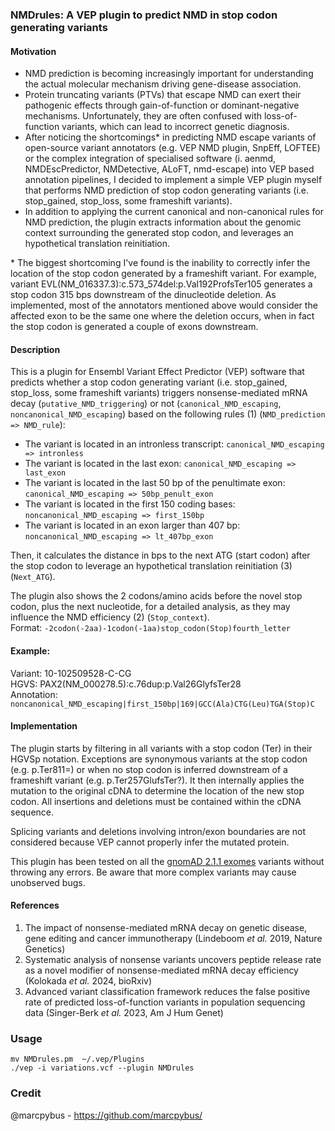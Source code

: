 ### NMDrules: A VEP plugin to predict NMD in stop codon generating variants

#### Motivation

 - NMD prediction is becoming increasingly important for understanding the actual molecular mechanism driving gene-disease association.  
 - Protein truncating variants (PTVs) that escape NMD can exert their pathogenic effects through gain-of-function or dominant-negative mechanisms. Unfortunately, they are often confused with loss-of-function variants, which can lead to incorrect genetic diagnosis.  
 - After noticing the shortcomings* in predicting NMD escape variants of open-source variant annotators (e.g. VEP NMD plugin, SnpEff, LOFTEE) or the complex integration of specialised software (i. aenmd, NMDEscPredictor, NMDetective, ALoFT, nmd-escape) into VEP based annotation pipelines, I decided to implement a simple VEP plugin myself that performs NMD prediction of stop codon generating variants (i.e. stop_gained, stop_loss, some frameshift variants).  
 - In addition to applying the current canonical and non-canonical rules for NMD prediction, the plugin extracts information about the genomic context surrounding the generated stop codon, and leverages an hypothetical translation reinitiation.  

 \* The biggest shortcoming I've found is the inability to correctly infer the location of the stop codon generated by a frameshift variant. For example, variant EVL(NM_016337.3):c.573_574del:p.Val192ProfsTer105 generates a stop codon 315 bps downstream of the dinucleotide deletion. As implemented, most of the annotators mentioned above would consider the affected exon to be the same one where the deletion occurs, when in fact the stop codon is generated a couple of exons downstream.  

#### Description

This is a plugin for Ensembl Variant Effect Predictor (VEP) software that predicts whether a stop codon generating variant (i.e. stop_gained, stop_loss, some frameshift variants) triggers nonsense-mediated mRNA decay (`putative_NMD_triggering`) or not (`canonical_NMD_escaping`, `noncanonical_NMD_escaping`) based on the following rules (1) (`NMD_prediction => NMD_rule`):

* The variant is located in an intronless transcript: `canonical_NMD_escaping => intronless`  
* The variant is located in the last exon: `canonical_NMD_escaping => last_exon`  
* The variant is located in the last 50 bp of the penultimate exon: `canonical_NMD_escaping => 50bp_penult_exon`  
* The variant is located in the first 150 coding bases: `noncanonical_NMD_escaping => first_150bp`  
* The variant is located in an exon larger than 407 bp: `noncanonical_NMD_escaping => lt_407bp_exon`  

Then, it calculates the distance in bps to the next ATG (start codon) after the stop codon to leverage an hypothetical translation reinitiation (3) (`Next_ATG`).  

The plugin also shows the 2 codons/amino acids before the novel stop codon, plus the next nucleotide, for a detailed analysis, as they may influence the NMD efficiency (2) (`Stop_context`).  
Format: `-2codon(-2aa)-1codon(-1aa)stop_codon(Stop)fourth_letter`  

#### Example: 

Variant: 10-102509528-C-CG  
HGVS: PAX2(NM_000278.5):c.76dup:p.Val26GlyfsTer28  
Annotation: `noncanonical_NMD_escaping|first_150bp|169|GCC(Ala)CTG(Leu)TGA(Stop)C`  

#### Implementation

The plugin starts by filtering in all variants with a stop codon (Ter) in their HGVSp notation. Exceptions are synonymous variants at the stop codon (e.g. p.Ter811=) or when no stop codon is inferred downstream of a frameshift variant (e.g. p.Ter257GlufsTer?). It then internally applies the mutation to the original cDNA to determine the location of the new stop codon. All insertions and deletions must be contained within the cDNA sequence.  

Splicing variants and deletions involving intron/exon boundaries are not considered because VEP cannot properly infer the mutated protein.  

This plugin has been tested on all the [gnomAD 2.1.1 exomes](https://storage.googleapis.com/gcp-public-data--gnomad/release/2.1.1/vcf/exomes/gnomad.exomes.r2.1.1.sites.vcf.bgz) variants without throwing any errors. Be aware that more complex variants may cause unobserved bugs.  

#### References

1. The impact of nonsense-mediated mRNA decay on genetic disease, gene editing and cancer immunotherapy (Lindeboom *et al.* 2019, Nature Genetics)  
2. Systematic analysis of nonsense variants uncovers peptide release rate as a novel modifier of nonsense-mediated mRNA decay efficiency (Kolokada *et al.* 2024, bioRxiv)  
3. Advanced variant classification framework reduces the false positive rate of predicted loss-of-function variants in population sequencing data (Singer-Berk *et al.* 2023, Am J Hum Genet)  

### Usage

```
mv NMDrules.pm  ~/.vep/Plugins
./vep -i variations.vcf --plugin NMDrules
```

### Credit

@marcpybus - https://github.com/marcpybus/

